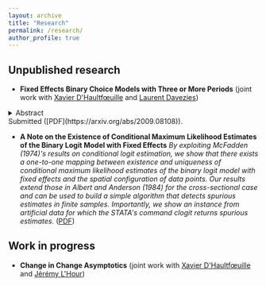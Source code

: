 ```yaml
---
layout: archive
title: "Research"
permalink: /research/
author_profile: true
---
```



## Unpublished research

- **Fixed Effects Binary Choice Models with Three or More Periods** (joint work with [Xavier D'Haultfœuille](https://faculty.crest.fr/xdhaultfoeuille/) and [Laurent Davezies](http://www.crest.fr/ses.php?user=2986))  

<details><summary>Abstract</summary>
<p>
*We consider fixed effects binary choice models with a fixed number of periods T and without a large support condition on the regressors. If the time-varying unobserved terms are i.i.d. with known distribution F, Chamberlianin (2010) shows that the common slope parameter is point-identified if and only if F is logistic. However, he considers in his proof only T=2. We show that actually, the result does not generalize to T>2: the common slope parameter and some parameters of the distribution of the shocks can be identified when F belongs to a family including the logit distribution. Identification is based on a conditional moment restriction. We give necessary and sufficient conditions on the covariates for this restriction to identify the parameters. In addition, we show that under mild conditions, the corresponding GMM estimator reaches the semiparametric efficiency bound when T=3.*
</p>
</details>
 Submitted ([PDF](https://arxiv.org/abs/2009.08108)).

- **A Note on the Existence of Conditional Maximum Likelihood Estimates of the Binary Logit Model with Fixed Effects**
*By exploiting McFadden (1974)'s results on conditional logit estimation, we show that there exists a one-to-one mapping between existence and uniqueness of conditional maximum likelihood estimates of the binary logit model with fixed effects and the spatial configuration of data points. Our results extend those in Albert and Anderson (1984) for the cross-sectional case and can be used to build a simple algorithm that detects spurious estimates in finite samples. Importantly, we show an instance from artificial data for which the STATA's command clogit returns spurious estimates.* ([PDF](https://arxiv.org/abs/2009.09998))


## Work in progress

- **Change in Change Asymptotics** (joint work with [Xavier D'Haultfœuille](https://faculty.crest.fr/xdhaultfoeuille/) and [Jérémy L'Hour](https://sites.google.com/site/jeremylhour/))
